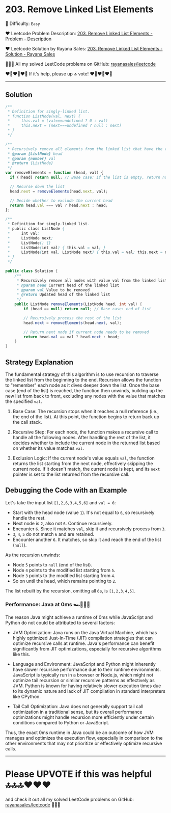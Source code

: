 # 203. Remove Linked List Elements

🌱 Difficulty: `Easy`

❤️ Leetcode Problem Description: [203. Remove Linked List Elements - Problem - Description](https://leetcode.com/problems/remove-linked-list-elements/description/)

❤️ Leetcode Solution by Rayana Sales: [203. Remove Linked List Elements - Solution - Rayana Sales](https://leetcode.com/problems/remove-linked-list-elements/solutions/5727144/runtime-0ms-beats-100-simple-to-understand-java-js-python-c-solution)

💁🏻‍♀️ All my solved LeetCode problems on GitHub: [rayanasales/leetcode](https://github.com/rayanasales/leetcode)

❤️‍🔥❤️‍🔥❤️‍🔥 If it's help, please up 🔝 vote! ❤️‍🔥❤️‍🔥❤️‍🔥

---

## Solution

```javascript []
/**
 * Definition for singly-linked list.
 * function ListNode(val, next) {
 *     this.val = (val===undefined ? 0 : val)
 *     this.next = (next===undefined ? null : next)
 * }
 */

/**
 * Recursively remove all elements from the linked list that have the value val.
 * @param {ListNode} head
 * @param {number} val
 * @return {ListNode}
 */
var removeElements = function (head, val) {
  if (!head) return null; // Base case: if the list is empty, return null

  // Recurse down the list
  head.next = removeElements(head.next, val);

  // Decide whether to exclude the current head
  return head.val === val ? head.next : head;
};
```

```java []
/**
 * Definition for singly-linked list.
 * public class ListNode {
 *     int val;
 *     ListNode next;
 *     ListNode() {}
 *     ListNode(int val) { this.val = val; }
 *     ListNode(int val, ListNode next) { this.val = val; this.next = next; }
 * }
 */

public class Solution {
    /**
     * Recursively remove all nodes with value val from the linked list.
     * @param head Current head of the linked list
     * @param val Value to be removed
     * @return Updated head of the linked list
     */
    public ListNode removeElements(ListNode head, int val) {
        if (head == null) return null; // Base case: end of list

        // Recursively process the rest of the list
        head.next = removeElements(head.next, val);

        // Return next node if current node needs to be removed
        return head.val == val ? head.next : head;
    }
}
```

## Strategy Explanation

The fundamental strategy of this algorithm is to use recursion to traverse the linked list from the beginning to the end. Recursion allows the function to "remember" each node as it dives deeper down the list. Once the base case (end of the list) is reached, the function then unwinds, building up the new list from back to front, excluding any nodes with the value that matches the specified `val`.

1. Base Case: The recursion stops when it reaches a null reference (i.e., the end of the list). At this point, the function begins to return back up the call stack.
2. Recursive Step: For each node, the function makes a recursive call to handle all the following nodes. After handling the rest of the list, it decides whether to include the current node in the returned list based on whether its value matches `val`.

3. Exclusion Logic: If the current node's value equals `val`, the function returns the list starting from the next node, effectively skipping the current node. If it doesn't match, the current node is kept, and its `next` pointer is set to the list returned from the recursive call.

## Debugging the Code with an Example

Let's take the input list `[1,2,6,3,4,5,6]` and `val = 6`:

- Start with the head node (value `1`). It's not equal to `6`, so recursively handle the rest.
- Next node is `2`, also not `6`. Continue recursively.
- Encounter `6`. Since it matches `val`, skip it and recursively process from `3`.
- `3`, `4`, `5` do not match `6` and are retained.
- Encounter another `6`. It matches, so skip it and reach the end of the list (`null`).

As the recursion unwinds:

- Node `5` points to `null` (end of the list).
- Node `4` points to the modified list starting from `5`.
- Node `3` points to the modified list starting from `4`.
- So on until the head, which remains pointing to `2`.

The list rebuilt by the recursion, omitting all `6`s, is `[1,2,3,4,5]`.

### Performance: Java at 0ms 🏎️🏁💨🍃

The reason Java might achieve a runtime of 0ms while JavaScript and Python do not could be attributed to several factors:

- JVM Optimization: Java runs on the Java Virtual Machine, which has highly optimized Just-In-Time (JIT) compilation strategies that can optimize recursive calls at runtime. Java's performance can benefit significantly from JIT optimizations, especially for recursive algorithms like this.

- Language and Environment: JavaScript and Python might inherently have slower recursive performance due to their runtime environments. JavaScript is typically run in a browser or Node.js, which might not optimize tail recursion or similar recursive patterns as effectively as JVM. Python is known for having relatively slower execution times due to its dynamic nature and lack of JIT compilation in standard interpreters like CPython.

- Tail Call Optimization: Java does not generally support tail call optimization in a traditional sense, but its overall performance optimizations might handle recursion more efficiently under certain conditions compared to Python or JavaScript.

Thus, the exact 0ms runtime in Java could be an outcome of how JVM manages and optimizes the execution flow, especially in comparison to the other environments that may not prioritize or effectively optimize recursive calls.

---

# Please UPVOTE if this was helpful 🔝🔝🔝❤️❤️❤️

and check it out all my solved LeetCode problems on GitHub: [rayanasales/leetcode](https://github.com/rayanasales/leetcode) 🤙😚🤘

